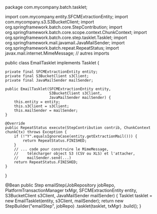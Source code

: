 package com.mycompany.batch.tasklet;

import com.mycompany.entity.SFCMExtractionEntity;
import com.mycompany.s3.S3BucketClient;
import org.springframework.batch.core.StepContribution;
import org.springframework.batch.core.scope.context.ChunkContext;
import org.springframework.batch.core.step.tasklet.Tasklet;
import org.springframework.mail.javamail.JavaMailSender;
import org.springframework.batch.repeat.RepeatStatus;
import javax.mail.internet.MimeMessage;
// autres imports

public class EmailTasklet implements Tasklet {

    private final SFCMExtractionEntity entity;
    private final S3BucketClient s3Client;
    private final JavaMailSender mailSender;

    public EmailTasklet(SFCMExtractionEntity entity,
                        S3BucketClient s3Client,
                        JavaMailSender mailSender) {
        this.entity = entity;
        this.s3Client = s3Client;
        this.mailSender = mailSender;
    }

    @Override
    public RepeatStatus execute(StepContribution contrib, ChunkContext chunkCtx) throws Exception {
        if (!"Y".equalsIgnoreCase(entity.getExtractionMail())) {
            return RepeatStatus.FINISHED;
        }
        // ... code pour construire le MimeMessage, 
        //    télécharger object S3 (CSV ou XLS) et l'attacher,
        //    mailSender.send(...)
        return RepeatStatus.FINISHED;
    }
}


@Bean
public Step emailStep(JobRepository jobRepo,
                      PlatformTransactionManager txMgr,
                      SFCMExtractionEntity entity,
                      S3BucketClient s3Client,
                      JavaMailSender mailSender) {
    Tasklet tasklet = new EmailTasklet(entity, s3Client, mailSender);
    return new StepBuilder("emailStep", jobRepo)
        .tasklet(tasklet, txMgr)
        .build();
}
